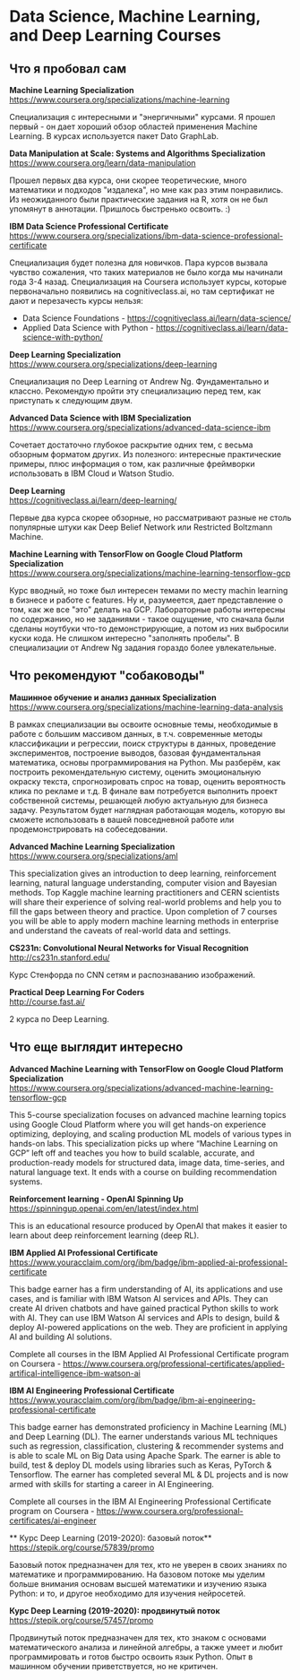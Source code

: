 # Data Science, Machine Learning, and Deep Learning Courses

## Что я пробовал сам

**Machine Learning Specialization**  
https://www.coursera.org/specializations/machine-learning

Специализация с интересными и "энергичными" курсами. Я прошел первый - он дает хороший обзор областей применения 
Machine Learning. В курсах используется пакет Dato GraphLab.

**Data Manipulation at Scale: Systems and Algorithms Specialization**  
https://www.coursera.org/learn/data-manipulation

Прошел первых два курса, они скорее теоретические, много математики и подходов "издалека", но мне как раз этим понравились. 
Из неожиданного были практические задания на R, хотя он не был упомянут в аннотации. Пришлось быстренько освоить. :)

**IBM Data Science Professional Certificate**  
https://www.coursera.org/specializations/ibm-data-science-professional-certificate

Специализация будет полезна для новичков. Пара курсов вызвала чувство сожаления, что таких материалов не было когда 
мы начинали года 3-4 назад. Специализация на Coursera использует курсы, которые первоначально появились на 
cognitiveclass.ai, но там сертификат не дают и перезачесть курсы нельзя:
- Data Science Foundations - https://cognitiveclass.ai/learn/data-science/
- Applied Data Science with Python - https://cognitiveclass.ai/learn/data-science-with-python/

**Deep Learning Specialization**  
https://www.coursera.org/specializations/deep-learning

Специализация по Deep Learning от Andrew Ng. Фундаментально и классно. Рекомендую пройти эту специализацию перед тем, как приступать к следующим двум.

**Advanced Data Science with IBM Specialization**  
https://www.coursera.org/specializations/advanced-data-science-ibm

Сочетает достаточно глубокое раскрытие одних тем, с весьма обзорным форматом других. Из полезного: интересные практические примеры, плюс информация о том, как различные фреймворки использовать в IBM Cloud и Watson Studio.

**Deep Learning**  
https://cognitiveclass.ai/learn/deep-learning/

Первые два курса скорее обзорные, но рассматривают разные не столь популярные штуки как Deep Belief Network или Restricted Boltzmann Machine.

**Machine Learning with TensorFlow on Google Cloud Platform Specialization**  
https://www.coursera.org/specializations/machine-learning-tensorflow-gcp

Курс вводный, но тоже был интересен темами по месту machin learning в бизнесе и работе с features. Ну и, разумеется, дает представление о том, как же все "это" делать на GCP. Лабораторные работы интересны по содержанию, но не заданиями - такое ощущение, что сначала были сделаны ноутбуки что-то демонстрирующие, а потом из них выбросили куски кода. Не слишком интересно "заполнять пробелы". В специализации от Andrew Ng задания гораздо более увлекательные.

## Что рекомендуют "собаководы"

**Машинное обучение и анализ данных Specialization**  
https://www.coursera.org/specializations/machine-learning-data-analysis

В рамках специализации вы освоите основные темы, необходимые в работе с большим массивом данных, 
в т.ч. современные методы классификации и регрессии, поиск структуры в данных, проведение экспериментов, 
построение выводов, базовая фундаментальная математика, основы программирования на Python. 
Мы разберём, как построить рекомендательную систему, оценить эмоциональную окраску текста, спрогнозировать 
спрос на товар, оценить вероятность клика по рекламе и т.д.
В финале вам потребуется выполнить проект собственной системы, решающей любую актуальную для бизнеса задачу. 
Результатом будет наглядная работающая модель, которую вы сможете использовать в вашей повседневной работе или 
продемонстрировать на собеседовании.

**Advanced Machine Learning Specialization**  
https://www.coursera.org/specializations/aml

This specialization gives an introduction to deep learning, reinforcement learning, natural language understanding, 
computer vision and Bayesian methods. Top Kaggle machine learning practitioners and CERN scientists 
will share their experience of solving real-world problems and help you to fill the gaps between theory and practice. 
Upon completion of 7 courses you will be able to apply modern machine learning methods in enterprise and understand 
the caveats of real-world data and settings.

**CS231n: Convolutional Neural Networks for Visual Recognition**  
http://cs231n.stanford.edu/

Курс Стенфорда по CNN сетям и распознаванию изображений.

**Practical Deep Learning For Coders**  
http://course.fast.ai/

2 курса по Deep Learning.

## Что еще выглядит интересно

**Advanced Machine Learning with TensorFlow on Google Cloud Platform Specialization**  
https://www.coursera.org/specializations/advanced-machine-learning-tensorflow-gcp

This 5-course specialization focuses on advanced machine learning topics using Google Cloud Platform 
where you will get hands-on experience optimizing, deploying, and scaling production ML models of various types 
in hands-on labs. This specialization picks up where “Machine Learning on GCP” left off and teaches you 
how to build scalable, accurate, and production-ready models for structured data, image data, time-series, 
and natural language text. It ends with a course on building recommendation systems. 

**Reinforcement learning - OpenAI Spinning Up**  
https://spinningup.openai.com/en/latest/index.html  

This is an educational resource produced by OpenAI that makes it easier 
to learn about deep reinforcement learning (deep RL).

**IBM Applied AI Professional Certificate**
https://www.youracclaim.com/org/ibm/badge/ibm-applied-ai-professional-certificate

This badge earner has a firm understanding of AI, its applications and use cases, and is familiar with IBM Watson AI services and APIs. They can create AI driven chatbots and have gained practical Python skills to work with AI. They can use IBM Watson AI services and APIs to design, build & deploy AI-powered applications on the web. They are proficient in applying AI and building AI solutions.

Complete all courses in the IBM Applied AI Professional Certificate program on Coursera - https://www.coursera.org/professional-certificates/applied-artifical-intelligence-ibm-watson-ai

**IBM AI Engineering Professional Certificate**
https://www.youracclaim.com/org/ibm/badge/ibm-ai-engineering-professional-certificate

This badge earner has demonstrated proficiency in Machine Learning (ML) and Deep Learning (DL). The earner understands various ML techniques such as regression, classification, clustering & recommender systems and is able to scale ML on Big Data using Apache Spark. The earner is able to build, test & deploy DL models using libraries such as Keras, PyTorch & Tensorflow. The earner has completed several ML & DL projects and is now armed with skills for starting a career in AI Engineering.

Complete all courses in the IBM AI Engineering Professional Certificate program on Coursera - https://www.coursera.org/professional-certificates/ai-engineer

** Курс Deep Learning (2019-2020): базовый поток**
https://stepik.org/course/57839/promo

Базовый поток предназначен для тех, кто не уверен в своих знаниях по математике и программированию. На базовом потоке мы уделим больше внимания основам высшей математики и изучению языка Python: и то, и другое необходимо для изучения нейросетей.

**Курс Deep Learning (2019-2020): продвинутый поток**
https://stepik.org/course/57457/promo

Продвинутый поток предназначен для тех, кто знаком с основами математического анализа и линейной алгебры, а также умеет и любит программировать и готов быстро освоить язык Python. Опыт в машинном обучении приветствуется, но не критичен.


